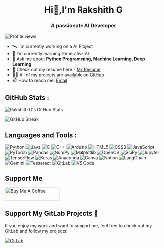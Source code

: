 <div align="center">
  
  #        Hi👋,I'm Rakshith G
   ###     A passionate AI Developer

   </div>

![Profile views](https://komarev.com/ghpvc/?username=Rakshithg6&label=Profile%20views&color=0e75b6&style=flat)

- 🛰️ I’m currently working on a AI Project
- 🌱 I’m currently learning Generative AI
- 💬 Ask me about **Python Programming, Machine Learning, Deep Learning**
- 📄  Check out my resume here - [My Resume](https://drive.google.com/file/d/15f7z-uZKMRVldCgaNKyf1dq1_aG-kUI4/view?usp=sharing)
- 👨‍💻 All of my projects are available on [GitHub](https://github.com/Rakshithg6)
- 📫 How to reach me: [Email](mailto:rakshithg.6113@gmail.com)


## GitHub Stats :

![Rakshith G's GitHub Stats](https://github-readme-stats.vercel.app/api?username=Rakshithg6&show_icons=true&theme=dark&count_private=true)

![GitHub Streak](https://github-readme-streak-stats.herokuapp.com/?user=Rakshithg6)


## Languages and Tools :

![Python](https://img.shields.io/badge/Python-%233776AB.svg?style=flat&logo=python&logoColor=white) 
![Java](https://img.shields.io/badge/Java-%23ED8B00.svg?style=flat&logo=java&logoColor=white) 
![C](https://img.shields.io/badge/C-%2300599C.svg?style=flat&logo=c&logoColor=white) 
![C++](https://img.shields.io/badge/C++-%2300599C.svg?style=flat&logo=c%2B%2B&logoColor=white) 
![Arduino](https://img.shields.io/badge/Arduino-%2300979D.svg?style=flat&logo=arduino&logoColor=white) 
![HTML5](https://img.shields.io/badge/HTML5-%23E34F26.svg?style=flat&logo=html5&logoColor=white) 
![CSS3](https://img.shields.io/badge/CSS3-%231572B6.svg?style=flat&logo=css3&logoColor=white) 
![JavaScript](https://img.shields.io/badge/JavaScript-%23F7DF1E.svg?style=flat&logo=javascript&logoColor=black) 
![PyTorch](https://img.shields.io/badge/PyTorch-%23EE4C2C.svg?style=flat&logo=pytorch&logoColor=white) 
![Pandas](https://img.shields.io/badge/Pandas-%23150458.svg?style=flat&logo=pandas&logoColor=white) 
![NumPy](https://img.shields.io/badge/Numpy-%23013243.svg?style=flat&logo=numpy&logoColor=white) 
![Matplotlib](https://img.shields.io/badge/Matplotlib-%23000000.svg?style=flat&logo=Matplotlib&logoColor=white) 
![OpenCV](https://img.shields.io/badge/OpenCV-%235C3EE8.svg?style=flat&logo=opencv&logoColor=white) 
![SciPy](https://img.shields.io/badge/SciPy-%238CAAE6.svg?style=flat&logo=scipy&logoColor=white) 
![Jupyter](https://img.shields.io/badge/Jupyter-%23F37626.svg?style=flat&logo=jupyter&logoColor=white) 
![TensorFlow](https://img.shields.io/badge/TensorFlow-%23FF6F00.svg?style=flat&logo=tensorflow&logoColor=white) 
![Keras](https://img.shields.io/badge/Keras-%23D00000.svg?style=flat&logo=keras&logoColor=white) 
![Anaconda](https://img.shields.io/badge/Anaconda-%2344A833.svg?style=flat&logo=anaconda&logoColor=white) 
![Canva](https://img.shields.io/badge/Canva-%2300C4CC.svg?style=flat&logo=canva&logoColor=white) 
![Notion](https://img.shields.io/badge/Notion-%23000000.svg?style=flat&logo=notion&logoColor=white) 
![LangChain](https://img.shields.io/badge/LangChain-%230096FF.svg?style=flat&logo=langchain&logoColor=white) 
![Gemini](https://img.shields.io/badge/Gemini-%23FF4713.svg?style=flat&logo=gemini&logoColor=white) 
![Tesseract](https://img.shields.io/badge/Tesseract-%2303A9F4.svg?style=flat&logo=tesseract&logoColor=white) 
![GitLab](https://img.shields.io/badge/GitLab-%23FCA121.svg?style=flat&logo=gitlab&logoColor=white) 
![VS Code](https://img.shields.io/badge/VS%20Code-%23007ACC.svg?style=flat&logo=visual-studio-code&logoColor=white)



## Support Me

<a href="https://buymeacoffee.com/rakshithg" target="_blank"><img src="https://cdn.buymeacoffee.com/buttons/v2/default-yellow.png" alt="Buy Me A Coffee" style="height: 41px !important;width: 174px !important;"></a>

## Support My GitLab Projects 🚀

If you enjoy my work and want to support me, feel free to check out my GitLab and follow my projects!

<a href="https://gitlab.com/Rakshithg6" target="_blank"><img src="https://img.shields.io/badge/GitLab-FC6D26?style=for-the-badge&logo=gitlab&logoColor=white" alt="GitLab" /></a>         

          


